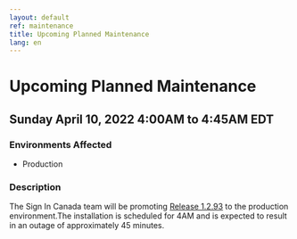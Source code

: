 ```yaml
---
layout: default
ref: maintenance
title: Upcoming Planned Maintenance
lang: en
---
```

# Upcoming Planned Maintenance

## Sunday April 10, 2022 4:00AM to 4:45AM EDT

### Environments Affected

* Production

### Description

The Sign In Canada team will be promoting [Release
1.2.93](https://github.com/sign-in-canada/Acceptance-Platform/releases/tag/v1.2.93)
to the production environment.The installation is scheduled for 4AM
and is expected to result in an outage of approximately 45 minutes.
